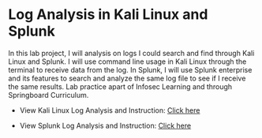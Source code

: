 # Log Analysis in Kali Linux and Splunk

In this lab project, I will analysis on logs I could search and find through Kali Linux and Splunk. I will use command line usage in Kali Linux through the terminal to receive data from the log. In Splunk, I will use Splunk enterprise and its features to search and analyze the same log file to see if I receive the same results. Lab practice apart of Infosec Learning and through Springboard Curriculum.

- View Kali Linux Log Analysis and Instruction: [Click here](https://github.com/DarinNaoroji15/Log-Analysis-in-Linux-and-Splunk/blob/main/Log%20Analysis%20in%20Linux.md)

- View Splunk Log Analysis and Instruction: [Click here](https://github.com/DarinNaoroji15/Log-Analysis-in-Linux-and-Splunk/blob/main/Log%20Analysis%20in%20Splunk.md)
